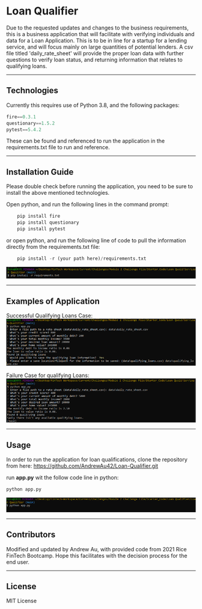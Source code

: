 # Loan Qualifier 

Due to the requested updates and changes to the business requirements, this is a business application that will facilitate with verifying individuals and data for a Loan Application. This is to be in line for a startup for a lending service, and will focus mainly  on large quantities of potential lenders. A csv file titled 'daily_rate_sheet' will provide the proper loan data with further questions to verify loan status, and returning information that relates to qualifying loans. 

---

## Technologies

Currently this requires use of Python 3.8, and the following packages:

```python
fire==0.3.1
questionary==1.5.2
pytest==5.4.2
```

These can be found and referenced to run the application in the requirements.txt file to run and reference. 

---

## Installation Guide

Please double check before running the application, you need to be sure to install the above mentioned technologies. 

Open python, and run the following lines in the command prompt:

```python
    pip install fire
    pip install questionary
    pip install pytest
```

or open python, and run the following line of code to pull the information directly from the requirements.txt file:

```python
    pip install -r (your path here)/requirements.txt
```
![Pulling Required Technologies from file](https://github.com/AndrewAu42/Loan-Qualifier/blob/main/images/pip_requirements_txt.PNG)

---

## Examples of Application

Successful Qualifying Loans Case: 
![Successful Loan:](https://github.com/AndrewAu42/Loan-Qualifier/blob/main/images/success_qualifying_loans.PNG)

Failure Case for qualifying Loans: 
![Unsuccessful Loan instance:](https://github.com/AndrewAu42/Loan-Qualifier/blob/main/images/failure_qualifying_loans.PNG)

---

## Usage

In order to run the application for loan qualifications, clone the repository from here: https://github.com/AndrewAu42/Loan-Qualifier.git

run **app.py** wit the follow code line in python:
```python
python app.py
```
![Running Application](https://github.com/AndrewAu42/Loan-Qualifier/blob/main/images/running_application.PNG)

---

## Contributors

Modified and updated by Andrew Au, with provided code from 2021 Rice FinTech Bootcamp. Hope this facilitates with the decision process for the end user.  

---

## License

MIT License


